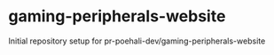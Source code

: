 # gaming-peripherals-website

Initial repository setup for pr-poehali-dev/gaming-peripherals-website